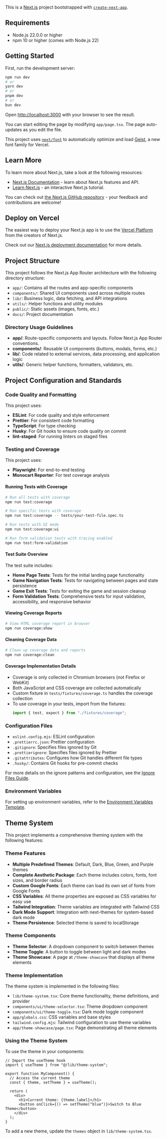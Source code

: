This is a [Next.js](https://nextjs.org) project bootstrapped with [`create-next-app`](https://nextjs.org/docs/app/api-reference/cli/create-next-app).

## Requirements

- Node.js 22.0.0 or higher
- npm 10 or higher (comes with Node.js 22)

## Getting Started

First, run the development server:

```bash
npm run dev
# or
yarn dev
# or
pnpm dev
# or
bun dev
```

Open [http://localhost:3000](http://localhost:3000) with your browser to see the result.

You can start editing the page by modifying `app/page.tsx`. The page auto-updates as you edit the file.

This project uses [`next/font`](https://nextjs.org/docs/app/building-your-application/optimizing/fonts) to automatically optimize and load [Geist](https://vercel.com/font), a new font family for Vercel.

## Learn More

To learn more about Next.js, take a look at the following resources:

- [Next.js Documentation](https://nextjs.org/docs) - learn about Next.js features and API.
- [Learn Next.js](https://nextjs.org/learn) - an interactive Next.js tutorial.

You can check out [the Next.js GitHub repository](https://github.com/vercel/next.js) - your feedback and contributions are welcome!

## Deploy on Vercel

The easiest way to deploy your Next.js app is to use the [Vercel Platform](https://vercel.com/new?utm_medium=default-template&filter=next.js&utm_source=create-next-app&utm_campaign=create-next-app-readme) from the creators of Next.js.

Check out our [Next.js deployment documentation](https://nextjs.org/docs/app/building-your-application/deploying) for more details.

## Project Structure

This project follows the Next.js App Router architecture with the following directory structure:

- `app/`: Contains all the routes and app-specific components
- `components/`: Shared UI components used across multiple routes
- `lib/`: Business logic, data fetching, and API integrations
- `utils/`: Helper functions and utility modules
- `public/`: Static assets (images, fonts, etc.)
- `docs/`: Project documentation

### Directory Usage Guidelines

- **app/**: Route-specific components and layouts. Follow Next.js App Router conventions.
- **components/**: Reusable UI components (buttons, modals, forms, etc.)
- **lib/**: Code related to external services, data processing, and application logic
- **utils/**: Generic helper functions, formatters, validators, etc.

## Project Configuration and Standards

### Code Quality and Formatting

This project uses:

- **ESLint**: For code quality and style enforcement
- **Prettier**: For consistent code formatting
- **TypeScript**: For type checking
- **Husky**: For Git hooks to ensure code quality on commit
- **lint-staged**: For running linters on staged files

### Testing and Coverage

This project uses:

- **Playwright**: For end-to-end testing
- **Monocart Reporter**: For test coverage analysis

#### Running Tests with Coverage

```bash
# Run all tests with coverage
npm run test:coverage

# Run specific tests with coverage
npm run test:coverage -- tests/your-test-file.spec.ts

# Run tests with UI mode
npm run test:coverage:ui

# Run form validation tests with tracing enabled
npm run test:form-validation
```

#### Test Suite Overview

The test suite includes:

- **Home Page Tests**: Tests for the initial landing page functionality
- **Game Navigation Tests**: Tests for navigating between pages and state persistence
- **Game Exit Tests**: Tests for exiting the game and session cleanup
- **Form Validation Tests**: Comprehensive tests for input validation, accessibility, and responsive behavior

#### Viewing Coverage Reports

```bash
# View HTML coverage report in browser
npm run coverage:show
```

#### Cleaning Coverage Data

```bash
# Clean up coverage data and reports
npm run coverage:clean
```

#### Coverage Implementation Details

- Coverage is only collected in Chromium browsers (not Firefox or WebKit)
- Both JavaScript and CSS coverage are collected automatically
- Custom fixture in `tests/fixtures/coverage.ts` handles the coverage collection
- To use coverage in your tests, import from the fixtures:
  ```typescript
  import { test, expect } from "./fixtures/coverage";
  ```

### Configuration Files

- `eslint.config.mjs`: ESLint configuration
- `.prettierrc.json`: Prettier configuration
- `.gitignore`: Specifies files ignored by Git
- `.prettierignore`: Specifies files ignored by Prettier
- `.gitattributes`: Configures how Git handles different file types
- `.husky/`: Contains Git hooks for pre-commit checks

For more details on the ignore patterns and configuration, see the [Ignore Files Guide](./docs/ignore-files.md).

### Environment Variables

For setting up environment variables, refer to the [Environment Variables Template](./docs/env-template.md).

## Theme System

This project implements a comprehensive theming system with the following features:

### Theme Features

- **Multiple Predefined Themes**: Default, Dark, Blue, Green, and Purple themes
- **Complete Aesthetic Package**: Each theme includes colors, fonts, font sizes, and border radius
- **Custom Google Fonts**: Each theme can load its own set of fonts from Google Fonts
- **CSS Variables**: All theme properties are exposed as CSS variables for easy use
- **Tailwind Integration**: Theme variables are integrated with Tailwind CSS
- **Dark Mode Support**: Integration with next-themes for system-based dark mode
- **Theme Persistence**: Selected theme is saved to localStorage

### Theme Components

- **Theme Selector**: A dropdown component to switch between themes
- **Theme Toggle**: A button to toggle between light and dark modes
- **Theme Showcase**: A page at `/theme-showcase` that displays all theme elements

### Theme Implementation

The theme system is implemented in the following files:

- `lib/theme-system.tsx`: Core theme functionality, theme definitions, and provider
- `components/ui/theme-selector.tsx`: Theme dropdown component
- `components/ui/theme-toggle.tsx`: Dark mode toggle component
- `app/globals.css`: CSS variables and base styles
- `tailwind.config.mjs`: Tailwind configuration to use theme variables
- `app/theme-showcase/page.tsx`: Page demonstrating all theme elements

### Using the Theme System

To use the theme in your components:

```tsx
// Import the useTheme hook
import { useTheme } from "@/lib/theme-system";

export function MyComponent() {
  // Access the current theme
  const { theme, setTheme } = useTheme();

  return (
    <div>
      <h1>Current theme: {theme.label}</h1>
      <button onClick={() => setTheme("blue")}>Switch to Blue Theme</button>
    </div>
  );
}
```

To add a new theme, update the `themes` object in `lib/theme-system.tsx`.
